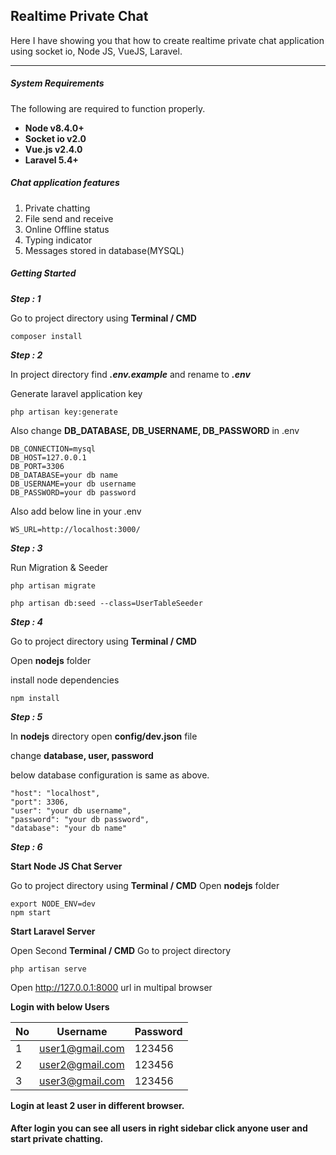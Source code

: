 ## Realtime Private Chat

Here I have showing you that how to create realtime private chat application using socket io, Node JS, VueJS, Laravel.

---

##### System Requirements

The following are required to function properly.

- **Node v8.4.0+**
- **Socket io v2.0**
- **Vue.js v2.4.0**
- **Laravel 5.4+**

##### Chat application features

1. Private chatting
2. File send and receive
3. Online Offline status
4. Typing indicator
5. Messages stored in database(MYSQL)

##### Getting Started


**_Step : 1_**

Go to project directory using **Terminal / CMD**

```
composer install
```

**_Step : 2_**

In project directory find **_.env.example_** and rename to **_.env_**

Generate laravel application key

```
php artisan key:generate
```

Also change **DB_DATABASE, DB_USERNAME, DB_PASSWORD** in .env

```
DB_CONNECTION=mysql
DB_HOST=127.0.0.1
DB_PORT=3306
DB_DATABASE=your db name
DB_USERNAME=your db username
DB_PASSWORD=your db password
```

Also add below line in your .env

```
WS_URL=http://localhost:3000/
```

**_Step : 3_**

Run Migration & Seeder

```
php artisan migrate

php artisan db:seed --class=UserTableSeeder
```

**_Step : 4_**

Go to project directory using **Terminal / CMD**

Open **nodejs** folder

install node dependencies

```
npm install
```

**_Step : 5_**

In **nodejs** directory open **config/dev.json** file

change **database, user, password**

below database configuration is same as above.

```
"host": "localhost",
"port": 3306,
"user": "your db username",
"password": "your db password",
"database": "your db name"
```

**_Step : 6_**

**Start Node JS Chat Server**

Go to project directory using **Terminal / CMD** Open **nodejs** folder

```
export NODE_ENV=dev
npm start
```

**Start Laravel Server**

Open Second **Terminal / CMD** Go to project directory

```
php artisan serve
```

Open http://127.0.0.1:8000 url in multipal browser


**Login with below Users**

| No  | Username | Password |
| ------------- | ------------- | ------------- |
| 1  | user1@gmail.com  | 123456 |
| 2  | user2@gmail.com  | 123456 |
| 3  | user3@gmail.com  | 123456 |

**Login at least 2 user in different browser.**

#### After login you can see all users in right sidebar click anyone user and start private chatting.


